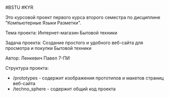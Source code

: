 #BSTU #KYR

Это курсовой проект первого курса второго семестра по дисциплине "Компьютерные Языки Разметки".

Тема проекта: Интернет-магазин Бытовой техники

Задача проекта: Создание простого и удобного веб-сайта для просмотра и покупки Бытовой техники

Автор: Ленкевич Павел 7-ПИ


Структура проекта:

* /prototypes       - содержит изображения прототипов и макетов страниц веб-сайта
* /techno_sphere    - содержит общий код проекта 
